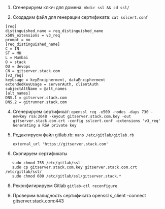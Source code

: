 1. Cгенерируем ключ для домена:   ```mkdir ssl && cd ssl/```

2. Cоздадим файл для генерации сертификата: ```cat sslcert.conf```
   
```
[req]
distinguished_name = req_distinguished_name
x509_extensions = v3_req
prompt = no
[req_distinguished_name]
C = IN
ST = MH
L = Mumbai
O = stack
OU = devops
CN = gitserver.stack.com
[v3_req]
keyUsage = keyEncipherment, dataEncipherment
extendedKeyUsage = serverAuth, clientAuth
subjectAltName = @alt_names
[alt_names]
DNS.1 = gitserver.stack.com
DNS.2 = gitrunner.stack.com
```

4. Cгенерируем сертификат: ```openssl req -x509 -nodes -days 730 -newkey rsa:2048 -keyout gitserver.stack.com.key -out gitserver.stack.com.crt -config sslcert.conf -extensions 'v3_req' Generating a RSA private key```

5. Редактируем файл gitlab.rb:  ```nano /etc/gitlab/gitlab.rb```
   ```
   external_url 'https://gitserver.stack.com'
   ```

7. Скопируем сертификаты
```sudo mkdir -p /etc/gitlab/ssl
   sudo chmod 755 /etc/gitlab/ssl
   sudo cp gitserver.stack.com.key gitserver.stack.com.crt /etc/gitlab/ssl/
   sudo chmod 600 /etc/gitlab/ssl/gitserver.stack.*
```

8. Реконфигирируем Gitlab
```gitlab-ctl reconfigure```

9. Проверим валидность сертификата
openssl s_client -connect gitserver.stack.com:443













